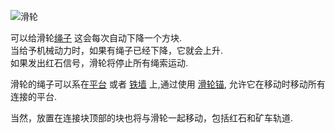 ![滑轮](block:betterwithmods:single_machine@1)

可以给滑轮[绳子](../items/rope.md) 这会每次自动下降一个方块.  
当给予机械动力时，如果有绳子已经下降，它就会上升.  
如果发出红石信号，滑轮将停止所有绳索运动.  

滑轮的绳子可以系在[平台](platform.md) 或者 [铁墙](iron_wall.md) 上,通过使用 [滑轮锚](anchor.md), 允许它在移动时移动所有连接的平台.

当然，放置在连接块顶部的块也将与滑轮一起移动，包括红石和矿车轨道.